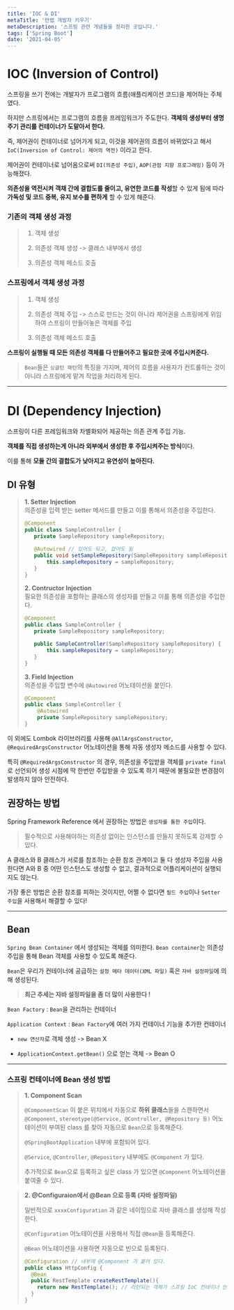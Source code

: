 ```yaml
---
title: 'IOC & DI'
metaTitle: '만렙 개발자 키우기'
metaDescription: '스프링 관련 개념들을 정리한 곳입니다.'
tags: ['Spring Boot']
date: '2021-04-05'
---
```


# IOC (Inversion of Control)

스프링을 쓰기 전에는 개발자가 프로그램의 흐름(애플리케이션 코드)을 제어하는 주체였다.

하지만 스프링에서는 프로그램의 흐름을 프레임워크가 주도한다. **객체의 생성부터 생명주기 관리를 컨테이너가 도맡아서 한다.**

즉, 제어권이 컨테이너로 넘어가게 되고, 이것을 제어권의 흐름이 바뀌었다고 해서 `IoC(Inversion of Control: 제어의 역전)` 이라고 한다.

제어권이 컨테이너로 넘어옴으로써 `DI(의존성 주입)`, `AOP(관점 지향 프로그래밍)` 등이 가능해졌다.

**의존성을 역전시켜 객채 간에 결합도를 줄이고, 유연한 코드를 작성**할 수 있게 됨에 따라 **가독성 및 코드 중복, 유지 보수를 편하게** 할 수 있게 해준다.


### 기존의 객체 생성 과정

> 1. 객체 생성
>
> 2. 의존성 객체 생성 -> 클래스 내부에서 생성
>
> 3. 의존성 객체 메소드 호출

### 스프링에서 객체 생성 과정

> 1. 객체 생성
>
> 2. 의존성 객체 주입 -> 스스로 만드는 것이 아니라 제어권을 스프링에게 위임하여 스프링이 만들어놓은 객체를 주입
>
> 3. 의존성 객체 메소드 호출


**스프링이 실행될 때 모든 의존성 객체를 다 만들어주고 필요한 곳에 주입시켜준다.**

> `Bean`들은 `싱글턴 패턴`의 특징을 가지며, 제어의 흐름을 사용자가 컨트롤하는 것이 아니라 스프링에게 맡겨 작업을 처리하게 된다.

<hr/>

# DI (Dependency Injection)

스프링이 다른 프레임워크와 차별화되어 제공하는 의존 관계 주입 기능.

**객체를 직접 생성하는게 아니라 외부에서 생성한 후 주입시켜주는 방식**이다.

이를 통해 **모듈 간의 결합도가 낮아지고 유연성이 높아진다.**

## DI 유형
> **1. Setter Injection** <br/>
> 의존성을 입력 받는 setter 메서드를 만들고 이를 통해서 의존성을 주입한다.
> ```java
> @Component
> public class SampleController {
>    private SampleRepository sampleRepository;
>
>    @Autowired // 있어도 되고, 없어도 됨
>    public void setSampleRepository(SampleRepository sampleRepository) {
>        this.sampleRepository = sampleRepository;
>    }
> }
> ```
>
> **2. Contructor Injection** <br/>
> 필요한 의존성을 포함하는 클래스의 생성자를 만들고 이를 통해 의존성을 주입한다.
>
> ```java
> @Component
> public class SampleController {
>    private SampleRepository sampleRepository;
>
>    public SampleController(SampleRepository sampleRepository) {
>        this.sampleRepository = sampleRepository;
>    }
> }
> ```
>
> **3. Field Injection** <br/>
> 의존성을 주입할 변수에 `@Autowired` 어노테이션을 붙인다.
> ```java
> @Component
> public class SampleController {
>     @Autowired
>     private SampleRepository sampleRepository;
> }
> ```
>

이 외에도 Lombok 라이브러리를 사용해 `@AllArgsConstructor`, `@RequiredArgsConstructor` 어노테이션을 통해 자동 생성자 메소드를 사용할 수 있다.

특히 `@RequiredArgsConstructor` 의 경우, 의존성을 주입받을 객체를 `private final` 로 선언되어 생성 시점에 딱 한번만 주입받을 수 있도록 하기 때문에 불필요한 변경점이 발생하지 않아 안전하다.

## 권장하는 방법
Spring Framework Reference 에서 권장하는 방법은 `생성자를 통한 주입`이다.

> 필수적으로 사용해야하는 의존성 없이는 인스턴스를 만들지 못하도록 강제할 수 있다.

A 클래스와 B 클래스가 서로를 참조하는 순환 참조 관계이고 둘 다 생성자 주입을 사용한다면 A와 B 중 어떤 인스턴스도 생성할 수 없고, 결과적으로 어플리케이션이 실행되지도 않는다.

가장 좋은 방법은 순환 참조를 피하는 것이지만, 어쩔 수 없다면 `필드 주입`이나 `Setter 주입`을 사용해서 해결할 수 있다!

<hr/>

## Bean
`Spring Bean Container` 에서 생성되는 객체를 의미한다. `Bean container`는 의존성 주입을 통해 Bean 객체를 사용할 수 있도록 해준다.

`Bean`은 우리가 컨테이너에 공급하는 `설정 메타 데이터(XML 파일)` 혹은 `자바 설정파일`에 의해 생성된다.

> **최근 추세는 자바 설정파일을 좀 더 많이 사용한다 !**

`Bean Factory` : `Bean`을 관리하는 컨테이너

`Application Context` : `Bean Factory`에 여러 가지 컨테이너 기능을 추가한 컨테이너

- `new 연산자`로 객체 생성 -> Bean X

- `ApplicationContext.getBean()` 으로 얻는 객체 -> Bean O

<hr/>

### 스프링 컨테이너에 Bean 생성 방법

> **1. Component Scan**
>
> `@ComponentScan` 이 붙은 위치에서 자동으로 **하위 클래스**들을 스캔하면서 `@Component`, `stereotype(@Service, @Controller, @Repository 등)` 어노테이션이 부여된 class 를 찾아 자동으로 `Bean`으로 등록해준다.
>
> `@SpringBootApplication` 내부에 포함되어 있다.
>
>  `@Service`, `@Controller`, `@Repository` 내부에도 `@Component` 가 있다.
>
>  추가적으로 `Bean`으로 등록하고 싶은 class 가 있으면 `@Component` 어노테이션을 붙여줄 수 있다.

> **2. @Configuraion에서 @Bean 으로 등록 (자바 설정파일)**
>
> 일반적으로 `xxxxConfiguration` 과 같은 네이밍으로 자바 클래스를 생성해 작성한다.
>
> `@Configuration` 어노테이션을 사용해서 직접 `@Bean`을 등록해준다.
>
> `@Bean` 어노테이션을 사용하면 자동으로 빈으로 등록된다.
>
> ```java
> @Configuration // 내부에 @Component 가 붙어 있다.
> public class HttpConfig {
>   @Bean
>   public RestTemplate createRestTemplate(){
>     return new RestTemplate(); // 리턴되는 객체가 스프링 IoC 컨테이너 안에 빈으로 등록
>   }
> }
> ```
